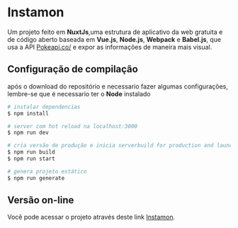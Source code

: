 # Instamon

Um projeto feito em **NuxtJs**,uma estrutura de aplicativo da web gratuita e de código aberto baseada em **Vue.js**, **Node.js**, **Webpack** e **Babel.js**, que usa a API [Pokeapi.co/](https://pokeapi.co/) e expor as informações de maneira mais visual.

## Configuração de compilação

após o download do repositório e necessario fazer algumas configurações, lembre-se que é necessario ter o **Node** instalado

```bash
# instalar dependencias
$ npm install

# server com hot reload na localhost:3000
$ npm run dev

# cria versão de produção e inicia serverbuild for production and launch server
$ npm run build
$ npm run start

# genera projeto estático
$ npm run generate
```

## Versão on-line

Você pode acessar o projeto através deste link
[Instamon](https://instamon.netlify.app/).
